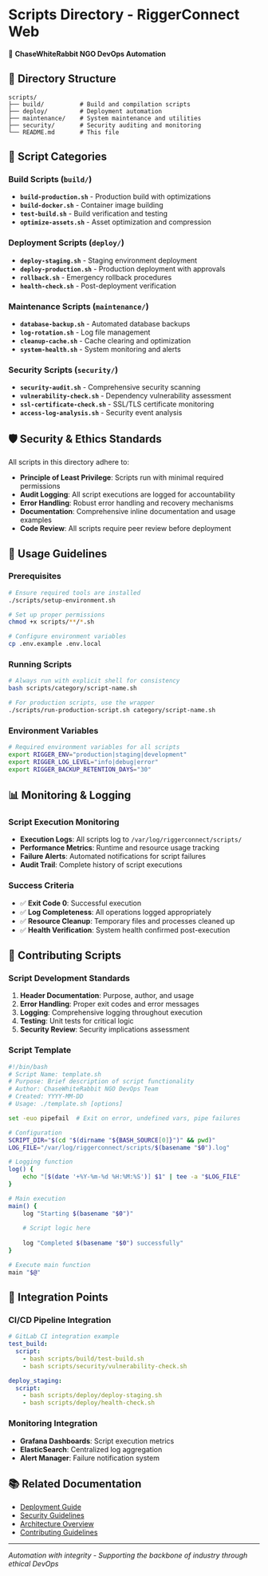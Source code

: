 # Scripts Directory - RiggerConnect Web

🔧 **ChaseWhiteRabbit NGO DevOps Automation**

## 📁 Directory Structure

```
scripts/
├── build/          # Build and compilation scripts
├── deploy/         # Deployment automation
├── maintenance/    # System maintenance and utilities
├── security/       # Security auditing and monitoring
└── README.md       # This file
```

## 🚀 Script Categories

### Build Scripts (`build/`)
- **`build-production.sh`** - Production build with optimizations
- **`build-docker.sh`** - Container image building
- **`test-build.sh`** - Build verification and testing
- **`optimize-assets.sh`** - Asset optimization and compression

### Deployment Scripts (`deploy/`)
- **`deploy-staging.sh`** - Staging environment deployment
- **`deploy-production.sh`** - Production deployment with approvals
- **`rollback.sh`** - Emergency rollback procedures
- **`health-check.sh`** - Post-deployment verification

### Maintenance Scripts (`maintenance/`)
- **`database-backup.sh`** - Automated database backups
- **`log-rotation.sh`** - Log file management
- **`cleanup-cache.sh`** - Cache clearing and optimization
- **`system-health.sh`** - System monitoring and alerts

### Security Scripts (`security/`)
- **`security-audit.sh`** - Comprehensive security scanning
- **`vulnerability-check.sh`** - Dependency vulnerability assessment
- **`ssl-certificate-check.sh`** - SSL/TLS certificate monitoring
- **`access-log-analysis.sh`** - Security event analysis

## 🛡️ Security & Ethics Standards

All scripts in this directory adhere to:

- **Principle of Least Privilege**: Scripts run with minimal required permissions
- **Audit Logging**: All script executions are logged for accountability
- **Error Handling**: Robust error handling and recovery mechanisms
- **Documentation**: Comprehensive inline documentation and usage examples
- **Code Review**: All scripts require peer review before deployment

## 🔧 Usage Guidelines

### Prerequisites
```bash
# Ensure required tools are installed
./scripts/setup-environment.sh

# Set up proper permissions
chmod +x scripts/**/*.sh

# Configure environment variables
cp .env.example .env.local
```

### Running Scripts
```bash
# Always run with explicit shell for consistency
bash scripts/category/script-name.sh

# For production scripts, use the wrapper
./scripts/run-production-script.sh category/script-name.sh
```

### Environment Variables
```bash
# Required environment variables for all scripts
export RIGGER_ENV="production|staging|development"
export RIGGER_LOG_LEVEL="info|debug|error"
export RIGGER_BACKUP_RETENTION_DAYS="30"
```

## 📊 Monitoring & Logging

### Script Execution Monitoring
- **Execution Logs**: All scripts log to `/var/log/riggerconnect/scripts/`
- **Performance Metrics**: Runtime and resource usage tracking
- **Failure Alerts**: Automated notifications for script failures
- **Audit Trail**: Complete history of script executions

### Success Criteria
- ✅ **Exit Code 0**: Successful execution
- ✅ **Log Completeness**: All operations logged appropriately
- ✅ **Resource Cleanup**: Temporary files and processes cleaned up
- ✅ **Health Verification**: System health confirmed post-execution

## 🤝 Contributing Scripts

### Script Development Standards
1. **Header Documentation**: Purpose, author, and usage
2. **Error Handling**: Proper exit codes and error messages
3. **Logging**: Comprehensive logging throughout execution
4. **Testing**: Unit tests for critical logic
5. **Security Review**: Security implications assessment

### Script Template
```bash
#!/bin/bash
# Script Name: template.sh
# Purpose: Brief description of script functionality
# Author: ChaseWhiteRabbit NGO DevOps Team
# Created: YYYY-MM-DD
# Usage: ./template.sh [options]

set -euo pipefail  # Exit on error, undefined vars, pipe failures

# Configuration
SCRIPT_DIR="$(cd "$(dirname "${BASH_SOURCE[0]}")" && pwd)"
LOG_FILE="/var/log/riggerconnect/scripts/$(basename "$0").log"

# Logging function
log() {
    echo "[$(date '+%Y-%m-%d %H:%M:%S')] $1" | tee -a "$LOG_FILE"
}

# Main execution
main() {
    log "Starting $(basename "$0")"
    
    # Script logic here
    
    log "Completed $(basename "$0") successfully"
}

# Execute main function
main "$@"
```

## 🔗 Integration Points

### CI/CD Pipeline Integration
```yaml
# GitLab CI integration example
test_build:
  script:
    - bash scripts/build/test-build.sh
    - bash scripts/security/vulnerability-check.sh

deploy_staging:
  script:
    - bash scripts/deploy/deploy-staging.sh
    - bash scripts/deploy/health-check.sh
```

### Monitoring Integration
- **Grafana Dashboards**: Script execution metrics
- **ElasticSearch**: Centralized log aggregation
- **Alert Manager**: Failure notification system

## 📚 Related Documentation

- [Deployment Guide](../docs/deployment/)
- [Security Guidelines](../docs/security/)
- [Architecture Overview](../docs/architecture/)
- [Contributing Guidelines](../CONTRIBUTING.md)

---

*Automation with integrity - Supporting the backbone of industry through ethical DevOps*
